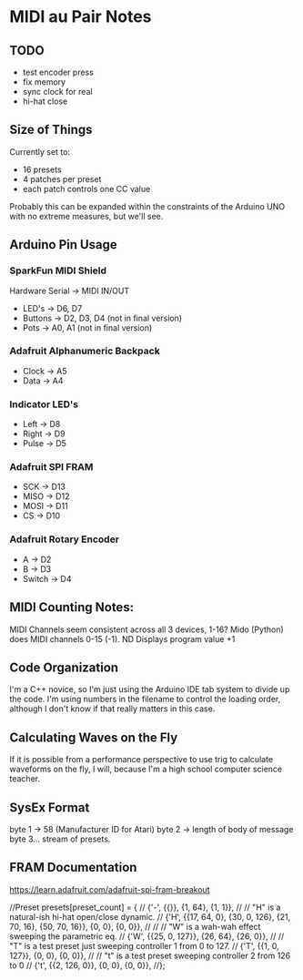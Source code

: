 MIDI au Pair Notes
==================

TODO
----

* test encoder press
* fix memory
* sync clock for real
* hi-hat close

Size of Things
--------------

Currently set to:

* 16 presets
* 4 patches per preset
* each patch controls one CC value

Probably this can be expanded within the constraints of the 
Arduino UNO with no extreme measures, but we'll see.

Arduino Pin Usage
-----------------

### SparkFun MIDI Shield


Hardware Serial -> MIDI IN/OUT
* LED's -> D6, D7
* Buttons -> D2, D3, D4 (not in final version)
* Pots -> A0, A1 (not in final version)

### Adafruit Alphanumeric Backpack

* Clock -> A5
* Data -> A4

### Indicator LED's

* Left -> D8
* Right -> D9
* Pulse -> D5

### Adafruit SPI FRAM

* SCK -> D13
* MISO -> D12
* MOSI -> D11 
* CS -> D10

### Adafruit Rotary Encoder


* A -> D2
* B -> D3
* Switch -> D4


MIDI Counting Notes:
--------------------

MIDI Channels seem consistent across all 3 devices, 1-16?
Mido (Python) does MIDI channels 0-15 (-1).
ND Displays program value +1

Code Organization
-----------------

I'm a C++ novice, so I'm just using the Arduino IDE tab system to divide up the code. I'm using numbers in the filename to control the loading order, although I don't know if that really matters in this case.

Calculating Waves on the Fly
----------------------------

If it is possible from a performance perspective to use trig to calculate waveforms on the fly, I will, because I'm a high school computer science teacher.

SysEx Format
------------

byte 1 -> 58 (Manufacturer ID for Atari)
byte 2 -> length of body of message
byte 3... stream of presets.

FRAM Documentation
------------------

https://learn.adafruit.com/adafruit-spi-fram-breakout


//Preset presets[preset_count] = {
//  {'-',  {{}}, {1, 64}, {1, 1}},
//  // "H" is a natural-ish hi-hat open/close dynamic.
//  {'H', {{17, 64, 0}, {30, 0, 126}, {21, 70, 16}, {50, 70, 16}}, {0, 0}, {0, 0}},
//
//  // "W" is a wah-wah effect sweeping the parametric eq.
//  {'W', {{25, 0, 127}}, {26, 64}, {26, 0}},
//  // "T" is a test preset just sweeping controller 1 from 0 to 127. 
//  {'T', {{1, 0, 127}}, {0, 0}, {0, 0}},
//  // "t" is a test preset sweeping controller 2 from 126 to 0
//  {'t', {{2, 126, 0}}, {0, 0}, {0, 0}},
//};
